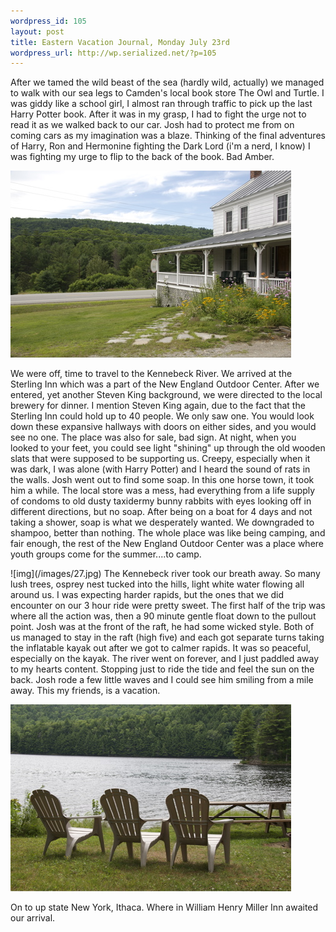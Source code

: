 ```yaml
--- 
wordpress_id: 105
layout: post
title: Eastern Vacation Journal, Monday July 23rd
wordpress_url: http://wp.serialized.net/?p=105
---
```

After we tamed the wild beast of the sea (hardly wild, actually) we managed to walk with our sea legs to Camden's local book store The Owl and Turtle. I was giddy like a school girl, I almost ran through traffic to pick up the last Harry Potter book. After it was in my grasp, I had to fight the urge not to read it as we walked back to our car. Josh had to protect me from on coming cars as my imagination was a blaze. Thinking of the final adventures of Harry, Ron and Hermonine fighting the Dark Lord (i'm a nerd, I know) I was fighting my urge to flip to the back of the book. Bad Amber.

![img](/images/28.jpg)

We were off, time to travel to the Kennebeck River. We arrived at the Sterling Inn which was a part of the New England Outdoor Center. After we entered, yet another Steven King background, we were directed to the local brewery for dinner. I mention Steven King again, due to the fact that the Sterling Inn could hold up to 40 people. We only saw one. You would look down these expansive hallways with doors on either sides, and you would see no one. The place was also for sale, bad sign. At night, when you looked to your feet, you could see light "shining" up through the old wooden slats that were supposed to be supporting us. Creepy, especially when it was dark, I was alone (with Harry Potter) and I heard the sound of rats in the walls. Josh went out to find some soap. In this one horse town, it took him a while. The local store was a mess, had everything from a life supply of condoms to old dusty taxidermy bunny rabbits with eyes looking off in different directions, but no soap. After being on a boat for 4 days and not taking a shower, soap is what we desperately wanted. We downgraded to shampoo, better than nothing. The whole place was like being camping, and fair enough, the rest of the New England Outdoor Center was a place where youth groups come for the summer....to camp.

<p>![img](/images/27.jpg)
The Kennebeck river took our breath away. So many lush trees, osprey nest tucked into the hills, light white water flowing all around us. I was expecting harder rapids, but the ones that we did encounter on our 3 hour ride were pretty sweet. The first half of the trip was where all the action was, then a 90 minute gentle float down to the pullout point. Josh was at the front of the raft, he had some wicked style. Both of us managed to stay in the raft (high five) and each got separate turns taking the inflatable kayak out after we got to calmer rapids. It was so peaceful, especially on the kayak. The river went on forever, and I just paddled away to my hearts content. Stopping just to ride the tide and feel the sun on the back. Josh rode a few little waves and I could see him smiling from a mile away. This my friends, is a vacation.</p>


![img](/images/26.jpg)

On to up state New York, Ithaca. Where in William Henry Miller Inn awaited our arrival. 
